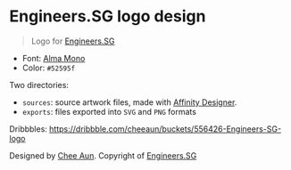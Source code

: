 Engineers.SG logo design
===

> Logo for [Engineers.SG](https://engineers.sg/)

- Font: [Alma Mono](http://almamono.com/)
- Color: `#52595f`

Two directories:

- `sources`: source artwork files, made with [Affinity Designer](https://affinity.serif.com/en-us/designer/).
- `exports`: files exported into `SVG` and `PNG` formats

Dribbbles: <https://dribbble.com/cheeaun/buckets/556426-Engineers-SG-logo>

Designed by [Chee Aun](http://cheeaun.com/). Copyright of [Engineers.SG](https://engineers.sg/)
